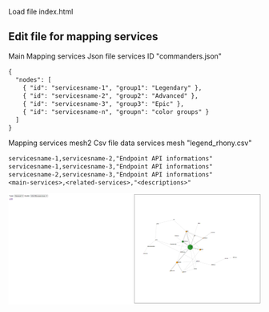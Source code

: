 Load file index.html

## Edit file for mapping services
Main Mapping services
Json file services ID "commanders.json"
```data
{
  "nodes": [
    { "id": "servicesname-1", "group1": "Legendary" },
    { "id": "servicesname-2", "group2": "Advanced" },
    { "id": "servicesname-3", "group3": "Epic" },
    { "id": "servicesname-n", "groupn": "color groups" }
  ]
}
```
Mapping services mesh2
Csv file data services mesh "legend_rhony.csv"
```data
servicesname-1,servicesname-2,"Endpoint API informations"
servicesname-1,servicesname-3,"Endpoint API informations"
servicesname-2,servicesname-3,"Endpoint API informations"
<main-services>,<related-services>,"<descriptions>"
```
![alt text](https://github.com/luckyfun/test/raw/main/Screenshot%202020-12-14%20134033.png)
